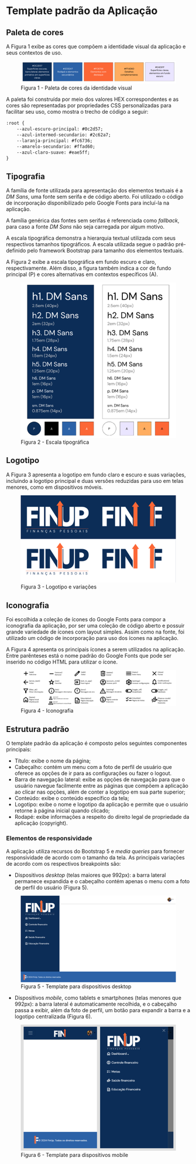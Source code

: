 # Template padrão da Aplicação

## Paleta de cores
A Figura 1 exibe as cores que compõem a identidade visual da aplicação e seus contextos de uso. 

<figure>
    <img src="img/estilos/paleta.png" alt="Paleta de cores">
    <figcaption>Figura 1 - Paleta de cores da identidade visual
</figure>

A paleta foi construída por meio dos valores HEX correspondentes e as cores são representadas por propriedades CSS personalizadas para facilitar seu uso, como mostra o trecho de código a seguir:
``` 
:root {
	--azul-escuro-principal: #0c2d57;
	--azul-intermed-secundario: #2c62a7;
	--laranja-principal: #fc6736;
	--amarelo-secundario: #ffad60;
	--azul-claro-suave: #eae5ff;
}
```

## Tipografia
A família de fonte utilizada para apresentação dos elementos textuais é a <i>DM Sans</i>, uma fonte sem serifa e de código aberto. Foi utilizado o código de incorporação disponibilizado pelo Google Fonts para incluí-la na aplicação.

A família genérica das fontes sem serifas é referenciada como <i>fallback</i>, para caso a fonte <i>DM Sans</i> não seja carregada por algum motivo.

A escala tipográfica demonstra a hierarquia textual utilizada com seus respectivos tamanhos tipográficos. A escala utilizada segue o padrão pré-definido pelo framework Bootstrap para tamanho dos elementos textuais. 

A Figura 2 exibe a escala tipográfica em fundo escuro e claro, respectivamente. Além disso, a figura também indica a cor de fundo principal (P) e cores alternativas em contextos específicos (A). 

<figure>
    <img src="img/estilos/tipografia.png" alt="Escala tipográfica">
    <figcaption>Figura 2 - Escala tipográfica</figcaption>
</figure>



## Logotipo
A Figura 3 apresenta a logotipo em fundo claro e escuro e suas variações, incluindo a logotipo principal e duas versões reduzidas para uso em telas menores, como em dispositivos móveis. 

<figure>
    <img src="img/estilos/logotipos.png" alt="Logotipos">
    <figcaption>Figura 3 - Logotipo e variações
</figure>

## Iconografia
Foi escolhida a coleção de ícones do Google Fonts para compor a iconografia da aplicação, por ser uma coleção de código aberto e possuir grande variedade de ícones com layout simples. Assim como na fonte, foi utilizado um código de incorporação para uso dos ícones na aplicação.

A Figura 4 apresenta os principais ícones a serem utilizados na aplicação. Entre parênteses está o nome padrão do Google Fonts que pode ser inserido no código HTML para utilizar o ícone.

<figure>
    <img src="img/estilos/iconografia.png" alt="Iconografia">
    <figcaption>Figura 4 - Iconografia
</figure>

## Estrutura padrão
O template padrão da aplicação é composto pelos seguintes componentes principais: 
* Título: exibe o nome da página;
* Cabeçalho: contém um menu com a foto de perfil de usuário que oferece as opções de ir para as configurações ou fazer o logout.
* Barra de navegação lateral: exibe as opções de navegação para que o usuário navegue facilmente entre as páginas que compõem a aplicação ao clicar nas opções, além de conter a logotipo em sua parte superior;
* Conteúdo: exibe o conteúdo específico da tela;
* Logotipo: exibe o nome e logotipo da aplicação e permite que o usuário retorne à página inicial quando clicado;
* Rodapé: exibe informações a respeito do direito legal de propriedade da aplicação (copyright).

### Elementos de responsividade
A aplicação utiliza recursos do Bootstrap 5 e <i>media queries</i> para fornecer responsividade de acordo com o tamanho da tela. As principais variações de acordo com os respectivos breakpoints são:
* Dispositivos <i>desktop</i> (telas maiores que 992px): a barra lateral permanece expandida e o cabeçalho contém apenas o menu com a foto de perfil do usuário (Figura 5).

<figure>
    <img src="img/estilos/template-desktop.png" alt="Template desktop">
    <figcaption>Figura 5 - Template para dispositivos desktop
</figure>

* Dispositivos <i>mobile</i>, como tablets e smartphones (telas menores que 992px): a barra lateral é automaticamente recolhida, e o cabeçalho passa a exibir, além da foto de perfil, um botão para expandir a barra e a logotipo centralizada (Figura 6). 

<figure>
    <img src="img/estilos/template-mobile.png" alt="Template mobile">
    <figcaption>Figura 6 - Template para dispositivos mobile
</figure>
